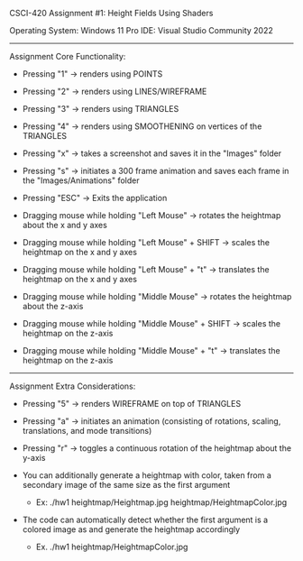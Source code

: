 CSCI-420 Assignment #1: Height Fields Using Shaders

Operating System: Windows 11 Pro
IDE: Visual Studio Community 2022

-------------------------
Assignment Core Functionality:

* Pressing "1" -> renders using POINTS
* Pressing "2" -> renders using LINES/WIREFRAME
* Pressing "3" -> renders using TRIANGLES
* Pressing "4" -> renders using SMOOTHENING on vertices of the TRIANGLES

* Pressing "x" -> takes a screenshot and saves it in the "Images" folder
* Pressing "s" -> initiates a 300 frame animation and saves each frame in the "Images/Animations" folder
* Pressing "ESC" -> Exits the application

* Dragging mouse while holding "Left Mouse"           -> rotates the heightmap about the x and y axes
* Dragging mouse while holding "Left Mouse" + SHIFT   -> scales the heightmap on the x and y axes
* Dragging mouse while holding "Left Mouse" + "t"     -> translates the heightmap on the x and y axes
* Dragging mouse while holding "Middle Mouse"         -> rotates the heightmap about the z-axis
* Dragging mouse while holding "Middle Mouse" + SHIFT -> scales the heightmap on the z-axis
* Dragging mouse while holding "Middle Mouse" + "t"   -> translates the heightmap on the z-axis

-------------------------
Assignment Extra Considerations:

* Pressing "5" -> renders WIREFRAME on top of TRIANGLES
* Pressing "a" -> initiates an animation (consisting of rotations, scaling, translations, and mode transitions)
* Pressing "r" -> toggles a continuous rotation of the heightmap about the y-axis

* You can additionally generate a heightmap with color, taken from a secondary image of the same size as the first argument
	- Ex: ./hw1 heightmap/Heightmap.jpg heightmap/HeightmapColor.jpg

* The code can automatically detect whether the first argument is a colored image as and generate the heightmap accordingly
	- Ex. ./hw1 heightmap/HeightmapColor.jpg

